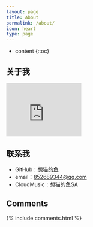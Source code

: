 ```yaml
---
layout: page
title: About
permalink: /about/
icon: heart
type: page
---
```


* content
{:toc}

## 关于我

<iframe src="https://wx3.sinaimg.cn/mw690/005tMzGmly1g4rj0zy8k5j30hs0hsmxl.jpg" style="border: 0;height: 142px;width: 200px;overflow: hidden;" frameBorder="0" scrolling="auto"></iframe>

## 联系我

* GitHub：[想猫的鱼](https://github.com/xmdySA)
* email：852689344@qq.com
* CloudMusic：想猫的鱼SA

## Comments

{% include comments.html %}

